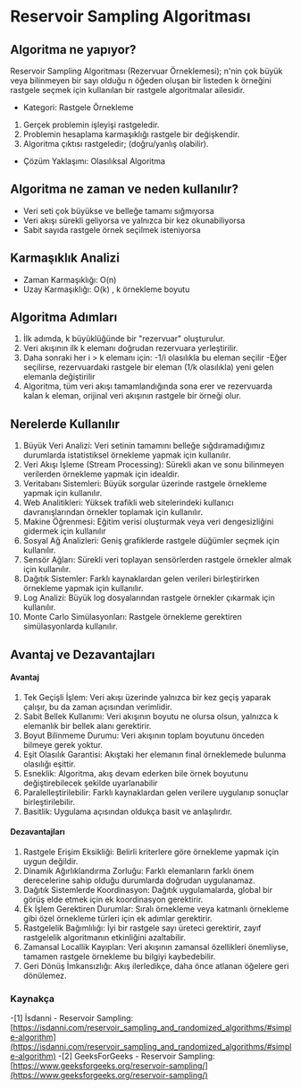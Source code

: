# Reservoir Sampling Algoritması
## Algoritma ne yapıyor?
Reservoir Sampling Algoritması (Rezervuar Örneklemesi); n'nin çok büyük veya bilinmeyen bir sayı olduğu n öğeden oluşan bir listeden k örneğini rastgele seçmek için kullanılan bir rastgele algoritmalar ailesidir.
-  Kategori:   Rastgele Örnekleme
1. Gerçek problemin işleyişi rastgeledir.
2. Problemin hesaplama karmaşıklığı rastgele bir değişkendir.
3. Algoritma çıktısı rastgeledir; (doğru/yanlış olabilir).
-  Çözüm Yaklaşımı:  Olasılıksal Algoritma

## Algoritma ne zaman ve neden kullanılır?
- Veri seti çok büyükse ve belleğe tamamı sığmıyorsa
- Veri akışı sürekli geliyorsa ve yalnızca bir kez okunabiliyorsa
- Sabit sayıda rastgele örnek seçilmek isteniyorsa

## Karmaşıklık Analizi
- Zaman Karmaşıklığı: O(n)
- Uzay Karmaşıklığı: O(k) , k örnekleme boyutu

## Algoritma Adımları 
1. İlk adımda, k büyüklüğünde bir "rezervuar" oluşturulur.
2. Veri akışının ilk k elemanı doğrudan rezervuara yerleştirilir.
3. Daha sonraki her i > k elemanı için:
-1/i olasılıkla bu eleman seçilir
-Eğer seçilirse, rezervuardaki rastgele bir eleman (1/k olasılıkla) yeni gelen elemanla değiştirilir
4. Algoritma, tüm veri akışı tamamlandığında sona erer ve rezervuarda kalan k eleman, orijinal veri akışının rastgele bir örneği olur.

## Nerelerde Kullanılır
1. Büyük Veri Analizi: Veri setinin tamamını belleğe sığdıramadığımız durumlarda istatistiksel örnekleme yapmak için kullanılır.
2. Veri Akışı İşleme (Stream Processing): Sürekli akan ve sonu bilinmeyen verilerden örnekleme yapmak için idealdir.
3. Veritabanı Sistemleri: Büyük sorgular üzerinde rastgele örnekleme yapmak için kullanılır.
4. Web Analitikleri: Yüksek trafikli web sitelerindeki kullanıcı davranışlarından örnekler toplamak için kullanılır.
5. Makine Öğrenmesi: Eğitim verisi oluşturmak veya veri dengesizliğini gidermek için kullanılır
6. Sosyal Ağ Analizleri: Geniş grafiklerde rastgele düğümler seçmek için kullanılır.
7. Sensör Ağları: Sürekli veri toplayan sensörlerden rastgele örnekler almak için kullanılır.
8. Dağıtık Sistemler: Farklı kaynaklardan gelen verileri birleştirirken örnekleme yapmak için kullanılır.
9. Log Analizi: Büyük log dosyalarından rastgele örnekler çıkarmak için kullanılır.
10. Monte Carlo Simülasyonları: Rastgele örnekleme gerektiren simülasyonlarda kullanılır.

## Avantaj ve Dezavantajları
#### Avantaj
1. Tek Geçişli İşlem: Veri akışı üzerinde yalnızca bir kez geçiş yaparak çalışır, bu da zaman açısından verimlidir.
2. Sabit Bellek Kullanımı: Veri akışının boyutu ne olursa olsun, yalnızca k elemanlık bir bellek alanı gerektirir.
3. Boyut Bilinmeme Durumu: Veri akışının toplam boyutunu önceden bilmeye gerek yoktur.
4. Eşit Olasılık Garantisi: Akıştaki her elemanın final örneklemede bulunma olasılığı eşittir.
5. Esneklik: Algoritma, akış devam ederken bile örnek boyutunu değiştirebilecek şekilde uyarlanabilir
6. Paralelleştirilebilir: Farklı kaynaklardan gelen verilere uygulanıp sonuçlar birleştirilebilir.
7. Basitlik: Uygulama açısından oldukça basit ve anlaşılırdır.

#### Dezavantajları 
1. Rastgele Erişim Eksikliği: Belirli kriterlere göre örnekleme yapmak için uygun değildir.
2. Dinamik Ağırlıklandırma Zorluğu: Farklı elemanların farklı önem derecelerine sahip olduğu durumlarda doğrudan uygulanamaz.
3. Dağıtık Sistemlerde Koordinasyon: Dağıtık uygulamalarda, global bir görüş elde etmek için ek koordinasyon gerektirir.
4. Ek İşlem Gerektiren Durumlar: Sıralı örnekleme veya katmanlı örnekleme gibi özel örnekleme türleri için ek adımlar gerektirir.
5. Rastgelelik Bağımlılığı: İyi bir rastgele sayı üreteci gerektirir, zayıf rastgelelik algoritmanın etkinliğini azaltabilir.
6. Zamansal Locallik Kayıpları: Veri akışının zamansal özellikleri önemliyse, tamamen rastgele örnekleme bu bilgiyi kaybedebilir.
7. Geri Dönüş İmkansızlığı: Akış ilerledikçe, daha önce atlanan öğelere geri dönülemez.


### Kaynakça
-[1] İsdanni - Reservoir Sampling:[https://isdanni.com/reservoir_sampling_and_randomized_algorithms/#simple-algorithm](https://isdanni.com/reservoir_sampling_and_randomized_algorithms/#simple-algorithm)
-[2] GeeksForGeeks - Reservoir Sampling:[https://www.geeksforgeeks.org/reservoir-sampling/](https://www.geeksforgeeks.org/reservoir-sampling/)
